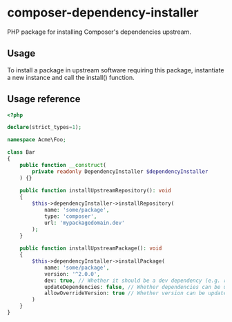 # composer-dependency-installer

PHP package for installing Composer's dependencies upstream.

## Usage
To install a package in upstream software requiring this package, instantiate a new instance and call the install() function.

## Usage reference
```php
<?php

declare(strict_types=1);

namespace Acme\Foo;

class Bar
{
    public function __construct(
        private readonly DependencyInstaller $dependencyInstaller
    ) {}
    
    public function installUpstreamRepository(): void
    {
        $this->dependencyInstaller->installRepository(
            name: 'some/package',
            type: 'composer',
            url: 'mypackagedomain.dev'
        );
    }
    
    public function installUpstreamPackage(): void
    {
        $this->dependencyInstaller->installPackage(
            name: 'some/package',
            version: '^2.0.0',
            dev: true, // Whether it should be a dev dependency (e.g. require-dev). Optional, defaults to true
            updateDependencies: false, // Whether dependencies can be updated. Optional, defaults to true. When enabled, passes -W flag to composer
            allowOverrideVersion: true // Whether version can be updated with new version when package is altready installed upstream. Optional, defaults to true.
        )
    }
}
```